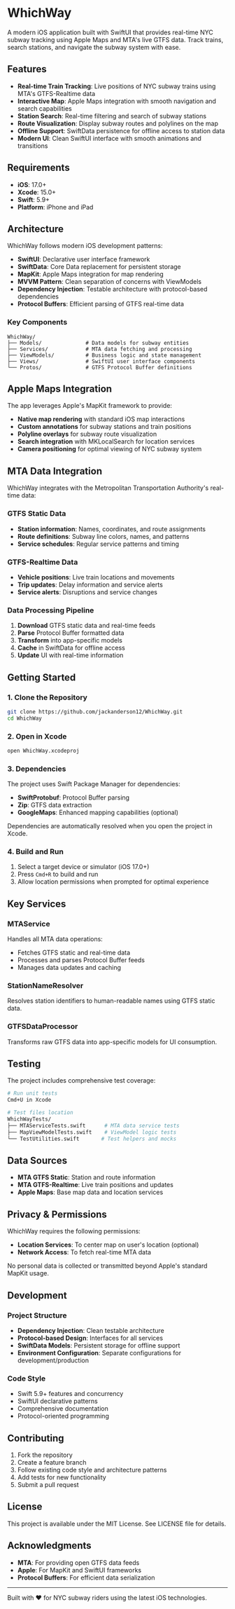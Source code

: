 # WhichWay

A modern iOS application built with SwiftUI that provides real-time NYC subway tracking using Apple Maps and MTA's live GTFS data. Track trains, search stations, and navigate the subway system with ease.

## Features

- **Real-time Train Tracking**: Live positions of NYC subway trains using MTA's GTFS-Realtime data
- **Interactive Map**: Apple Maps integration with smooth navigation and search capabilities
- **Station Search**: Real-time filtering and search of subway stations
- **Route Visualization**: Display subway routes and polylines on the map
- **Offline Support**: SwiftData persistence for offline access to station data
- **Modern UI**: Clean SwiftUI interface with smooth animations and transitions

## Requirements

- **iOS**: 17.0+
- **Xcode**: 15.0+
- **Swift**: 5.9+
- **Platform**: iPhone and iPad

## Architecture

WhichWay follows modern iOS development patterns:

- **SwiftUI**: Declarative user interface framework
- **SwiftData**: Core Data replacement for persistent storage
- **MapKit**: Apple Maps integration for map rendering
- **MVVM Pattern**: Clean separation of concerns with ViewModels
- **Dependency Injection**: Testable architecture with protocol-based dependencies
- **Protocol Buffers**: Efficient parsing of GTFS real-time data

### Key Components

```
WhichWay/
├── Models/              # Data models for subway entities
├── Services/            # MTA data fetching and processing
├── ViewModels/          # Business logic and state management
├── Views/               # SwiftUI user interface components
└── Protos/              # GTFS Protocol Buffer definitions
```

## Apple Maps Integration

The app leverages Apple's MapKit framework to provide:

- **Native map rendering** with standard iOS map interactions
- **Custom annotations** for subway stations and train positions
- **Polyline overlays** for subway route visualization
- **Search integration** with MKLocalSearch for location services
- **Camera positioning** for optimal viewing of NYC subway system

## MTA Data Integration

WhichWay integrates with the Metropolitan Transportation Authority's real-time data:

### GTFS Static Data
- **Station information**: Names, coordinates, and route assignments
- **Route definitions**: Subway line colors, names, and patterns
- **Service schedules**: Regular service patterns and timing

### GTFS-Realtime Data
- **Vehicle positions**: Live train locations and movements
- **Trip updates**: Delay information and service alerts
- **Service alerts**: Disruptions and service changes

### Data Processing Pipeline
1. **Download** GTFS static data and real-time feeds
2. **Parse** Protocol Buffer formatted data
3. **Transform** into app-specific models
4. **Cache** in SwiftData for offline access
5. **Update** UI with real-time information

## Getting Started

### 1. Clone the Repository
```bash
git clone https://github.com/jackanderson12/WhichWay.git
cd WhichWay
```

### 2. Open in Xcode
```bash
open WhichWay.xcodeproj
```

### 3. Dependencies
The project uses Swift Package Manager for dependencies:
- **SwiftProtobuf**: Protocol Buffer parsing
- **Zip**: GTFS data extraction
- **GoogleMaps**: Enhanced mapping capabilities (optional)

Dependencies are automatically resolved when you open the project in Xcode.

### 4. Build and Run
1. Select a target device or simulator (iOS 17.0+)
2. Press `Cmd+R` to build and run
3. Allow location permissions when prompted for optimal experience

## Key Services

### MTAService
Handles all MTA data operations:
- Fetches GTFS static and real-time data
- Processes and parses Protocol Buffer feeds
- Manages data updates and caching

### StationNameResolver
Resolves station identifiers to human-readable names using GTFS static data.

### GTFSDataProcessor
Transforms raw GTFS data into app-specific models for UI consumption.

## Testing

The project includes comprehensive test coverage:

```bash
# Run unit tests
Cmd+U in Xcode

# Test files location
WhichWayTests/
├── MTAServiceTests.swift      # MTA data service tests
├── MapViewModelTests.swift    # ViewModel logic tests
└── TestUtilities.swift       # Test helpers and mocks
```

## Data Sources

- **MTA GTFS Static**: Station and route information
- **MTA GTFS-Realtime**: Live train positions and updates
- **Apple Maps**: Base map data and location services

## Privacy & Permissions

WhichWay requires the following permissions:
- **Location Services**: To center map on user's location (optional)
- **Network Access**: To fetch real-time MTA data

No personal data is collected or transmitted beyond Apple's standard MapKit usage.

## Development

### Project Structure
- **Dependency Injection**: Clean testable architecture
- **Protocol-based Design**: Interfaces for all services
- **SwiftData Models**: Persistent storage for offline support
- **Environment Configuration**: Separate configurations for development/production

### Code Style
- Swift 5.9+ features and concurrency
- SwiftUI declarative patterns
- Comprehensive documentation
- Protocol-oriented programming

## Contributing

1. Fork the repository
2. Create a feature branch
3. Follow existing code style and architecture patterns
4. Add tests for new functionality
5. Submit a pull request

## License

This project is available under the MIT License. See LICENSE file for details.

## Acknowledgments

- **MTA**: For providing open GTFS data feeds
- **Apple**: For MapKit and SwiftUI frameworks
- **Protocol Buffers**: For efficient data serialization

---

Built with ❤️ for NYC subway riders using the latest iOS technologies.